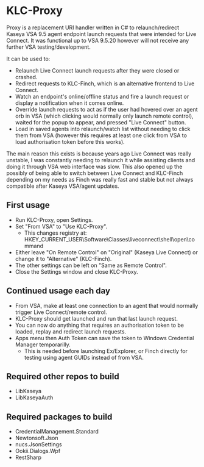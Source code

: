 # KLC-Proxy 
Proxy is a replacement URI handler written in C# to relaunch/redirect Kaseya VSA 9.5 agent endpoint launch requests that were intended for Live Connect. It was functional up to VSA 9.5.20 however will not receive any further VSA testing/development.

It can be used to:
- Relaunch Live Connect launch requests after they were closed or crashed.
- Redirect requests to KLC-Finch, which is an alternative frontend to Live Connect.
- Watch an endpoint's online/offline status and fire a launch request or display a notification when it comes online.
- Override launch requests to act as if the user had hovered over an agent orb in VSA (which clicking would normally only launch remote control), waited for the popup to appear, and pressed "Live Connect" button.
- Load in saved agents into relaunch/watch list without needing to click them from VSA (however this requires at least one click from VSA to load authorisation token before this works).

The main reason this exists is because years ago Live Connect was really unstable, I was constantly needing to relaunch it while assisting clients and doing it through VSA web interface was slow. This also opened up the possibly of being able to switch between Live Connect and KLC-Finch depending on my needs as Finch was really fast and stable but not always compatible after Kaseya VSA/agent updates.

## First usage
- Run KLC-Proxy, open Settings.
- Set "From VSA" to "Use KLC-Proxy".
  - This changes registry at: HKEY_CURRENT_USER\Software\Classes\liveconnect\shell\open\command
- Either leave "On Remote Control" on "Original" (Kaseya Live Connect) or change it to "Alternative" (KLC-Finch).
- The other settings can be left on "Same as Remote Control".
- Close the Settings window and close KLC-Proxy.

## Continued usage each day
- From VSA, make at least one connection to an agent that would normally trigger Live Connect/remote control.
- KLC-Proxy should get launched and run that last launch request.
- You can now do anything that requires an authorisation token to be loaded, replay and redirect launch requests.
- Apps menu then Auth Token can save the token to Windows Credential Manager temporarilly.
  - This is needed before launching Ex/Explorer, or Finch directly for testing using agent GUIDs instead of from VSA.

## Required other repos to build
- LibKaseya
- LibKaseyaAuth

## Required packages to build
- CredentialManagement.Standard
- Newtonsoft.Json
- nucs.JsonSettings
- Ookii.Dialogs.Wpf
- RestSharp
